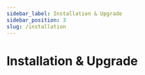 ```yaml
---
sidebar_label: Installation & Upgrade
sidebar_position: 3
slug: /installation
---
```

# Installation & Upgrade
